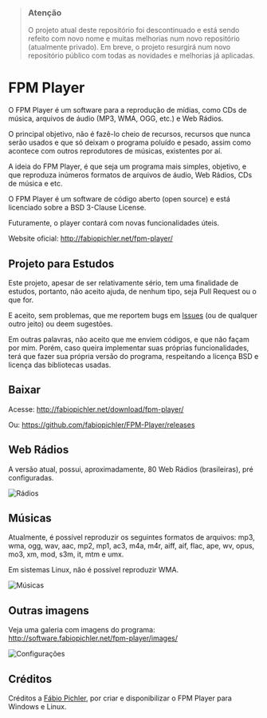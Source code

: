 > ### Atenção
> O projeto atual deste repositório foi descontinuado e está sendo refeito com novo nome e muitas melhorias num novo repositório (atualmente privado).
> Em breve, o projeto resurgirá num novo repositório público com todas as novidades e melhorias já aplicadas.

# FPM Player
O FPM Player é um software para a reprodução de mídias, como CDs de música, arquivos de áudio (MP3, WMA, OGG, etc.) e Web Rádios.

O principal objetivo, não é fazê-lo cheio de recursos, recursos que nunca serão usados e que só deixam o programa poluído e pesado, assim como acontece com outros reprodutores de músicas, existentes por aí.

A ideia do FPM Player, é que seja um programa mais simples, objetivo, e que reproduza inúmeros formatos de arquivos de áudio, Web Rádios, CDs de música e etc.

O FPM Player é um software de código aberto (open source) e está licenciado sobre a BSD 3-Clause License.

Futuramente, o player contará com novas funcionalidades úteis.

Website oficial: http://fabiopichler.net/fpm-player/


## Projeto para Estudos
Este projeto, apesar de ser relativamente sério, tem uma finalidade de estudos, portanto, não aceito ajuda, de nenhum tipo, seja Pull Request ou o que for.

E aceito, sem problemas, que me reportem bugs em [Issues](https://github.com/fabiopichler/FPM-Player/issues) (ou de qualquer outro jeito) ou deem sugestões.

Em outras palavras, não aceito que me enviem códigos, e que não façam por mim. Porém, caso queira implementar suas próprias funcionalidades, terá que fazer sua própria versão do programa, respeitando a licença BSD e licença das bibliotecas usadas.


## Baixar
Acesse: http://fabiopichler.net/download/fpm-player/

Ou: https://github.com/fabiopichler/FPM-Player/releases


## Web Rádios
A versão atual, possui, aproximadamente, 80 Web Rádios (brasileiras), pré configuradas.

![Rádios](https://i.imgur.com/G6z01bt.png)


## Músicas
Atualmente, é possível reproduzir os seguintes formatos de arquivos: mp3, wma, ogg, wav, aac, mp2, mp1, ac3, m4a, m4r, aiff, aif, flac, ape, wv, opus, mo3, xm, mod, s3m, it, mtm e umx.

Em sistemas Linux, não é possível reproduzir WMA.

![Músicas](https://i.imgur.com/dB1PVZ2.png)


## Outras imagens
Veja uma galeria com imagens do programa: http://software.fabiopichler.net/fpm-player/images/

![Configurações](https://i.imgur.com/4sCc6Ra.png)


## Créditos
Créditos a [Fábio Pichler](http://fabiopichler.net), por criar e disponibilizar o FPM Player para Windows e Linux.
